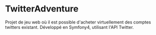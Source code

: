 # TwitterAdventure
Projet de jeu web où il est possible d'acheter virtuellement des comptes twitters existant.
Développé en Symfony4, utilisant l'API Twitter.
